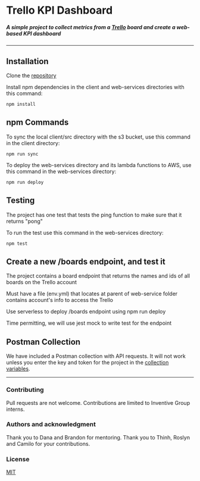 # Trello KPI Dashboard
##### A simple project to collect metrics from a [Trello](https://www.trello.com) board and create a web-based KPI dashboard

----
## Installation
Clone the [repository](https://github.com/inventivegroup/interns-oct2018)

Install npm dependencies in the client and web-services directories with this command:
```
npm install
```
## npm Commands
To sync the local client/src directory with the s3 bucket, use this command in the client directory:
```
npm run sync
```
To deploy the web-services directory and its lambda functions to AWS, use this command in the web-services directory:
```
npm run deploy
```
## Testing
The project has one test that tests the ping function to make sure that it returns "pong"

To run the test use this command in the web-services directory:
```
npm test
```
## Create a new /boards endpoint, and test it
The project contains a board endpoint that returns the names and ids of all boards on the Trello account

Must have a file (env.yml) that locates at parent of web-service folder contains account's info to access the Trello

Use serverless to deploy /boards endpoint using npm run deploy

Time permitting, we will use jest mock to write test for the endpoint

## Postman Collection
We have included a Postman collection with API requests.  It will not work unless you enter the key and token for the project in the [collection variables](https://www.getpostman.com/docs/v5/postman/environments_and_globals/variables).

----
### Contributing
Pull requests are not welcome.  Contributions are limited to Inventive Group interns.

### Authors and acknowledgment
Thank you to Dana and Brandon for mentoring.  Thank you to Thinh, Roslyn and Camilo for your contributions.

### License
[MIT](https://choosealicense.com/licenses/mit/)
